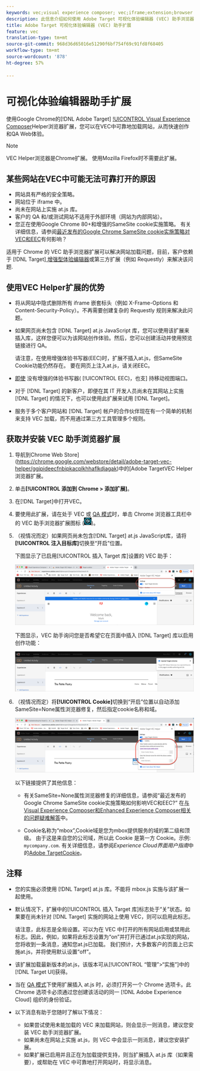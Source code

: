 ```yaml
---
keywords: vec;visual experience composer; vec;iframe;extension;browser
description: 此信息介绍如何使用 Adobe Target 可视化体验编辑器 (VEC) 助手浏览器扩展在 VEC 内可靠地加载网站，以快速创作和 QA 体验。
title: Adobe Target 可视化体验编辑器 (VEC) 助手扩展
feature: vec
translation-type: tm+mt
source-git-commit: 968d36d65016e51290f6bf754f69c91fd8f68405
workflow-type: tm+mt
source-wordcount: '878'
ht-degree: 57%

---
```



# 可视化体验编辑器助手扩展

使用Google Chrome的[!DNL Adobe Target] [!UICONTROL  Visual Experience Composer](VEC)Helper浏览器扩展，您可以在VEC中可靠地加载网站，从而快速创作和QA Web体验。

>[!NOTE]
>
>VEC Helper浏览器是Chrome扩展。 使用Mozilla Firefox时不需要此扩展。

## 某些网站在VEC中可能无法可靠打开的原因

* 网站具有严格的安全策略。
* 网站位于 iframe 中。
* 尚未在网站上实施 at.js 库。
* 客户的 QA 和/或测试网站不适用于外部环境（网站为内部网站）。
* 您正在使用Google Chrome 80+和增强的SameSite cookie实施策略。 有关详细信息，请参阅[最近发布的Google Chrome SameSite cookie实施策略对VEC和EEC](/help/c-experiences/c-visual-experience-composer/r-troubleshoot-composer/issues-related-to-the-visual-experience-composer-vec-and-enhanced-experience-composer-eec.md#samesite)有何影响？

适用于 Chrome 的 VEC 助手浏览器扩展可以解决网站加载问题，目前，客户依赖于 [!DNL Target][ 增强型体验编辑器](/help/administrating-target/visual-experience-composer-set-up.md#eec)或第三方扩展（例如 Requestly）来解决该问题.

## 使用VEC Helper扩展的优势

* 将从网站中隐式删除所有 iframe 嵌套标头（例如 X-Frame-Options 和 Content-Security-Policy）。不再需要创建复杂的 Requestly 规则来解决此问题。
* 如果网页尚未包含 [!DNL Target] at.js JavaScript 库，您可以使用该扩展来插入库，这样您便可以为该网站创作体验。然后，您可以创建活动并使用预览链接进行 QA。

   请注意，在使用增强体验书写器(EEC)时，扩展不插入at.js，但SameSite Cookie功能仍然存在。 要在网页上注入at.js，请关闭EEC。

* [即使](/help/c-experiences/c-visual-experience-composer/mobile-viewports.md) 没有增强的体验书写器( [!UICONTROL EEC)，也支] 持移动视图端口。
* 对于 [!DNL Target] 的新客户，即便在其 IT 开发人员尚未在其网站上实施 [!DNL Target] 的情况下，也可以使用此扩展来试用 [!DNL Target]。
* 服务于多个客户网站和 [!DNL Target] 帐户的合作伙伴现在有一个简单的机制来支持 VEC 加载，而不用通过第三方工具管理多个规则。

## 获取并安装 VEC 助手浏览器扩展

1. 导航到Chrome Web Store](https://chrome.google.com/webstore/detail/adobe-target-vec-helper/ggjpideecfnbipkacplkhhaflkdjagak)中的[Adobe TargetVEC Helper浏览器扩展。
1. 单击&#x200B;**[!UICONTROL 添加到 Chrome > 添加扩展]**。
1. 在[!DNL Target]中打开VEC。
1. 要使用此扩展，请在处于 VEC 或 [QA 模式](/help/c-activities/c-activity-qa/activity-qa.md)时，单击 Chrome 浏览器工具栏中的 VEC 助手浏览器扩展图标 (![VEC 助手图标](/help/c-experiences/c-visual-experience-composer/r-troubleshoot-composer/assets/vec-help-extension.png))。
1. （视情况而定）如果网页尚未包含[!DNL Target] at.js JavaScript库，请将&#x200B;**[!UICONTROL 注入目标库]**&#x200B;切换至“开启”位置。

   下图显示了已启用[!UICONTROL 插入 Target 库]设置的 VEC 助手：

   ![VEC 助手 1](/help/c-experiences/c-visual-experience-composer/r-troubleshoot-composer/assets/vec-help-extension-1.png)

   下图显示，VEC 助手询问您是否希望它在页面中插入 [!DNL Target] 库以启用创作功能：

   ![VEC 助手 2](/help/c-experiences/c-visual-experience-composer/r-troubleshoot-composer/assets/vec-helper.png)

1. （视情况而定）将&#x200B;**[!UICONTROL Cookie]**&#x200B;切换到“开启”位置以自动添加SameSite=None属性浏览器修复，然后指定cookie名称和域。

   ![Cookie在VEC帮助程序扩展中切换](/help/c-experiences/c-visual-experience-composer/r-troubleshoot-composer/assets/cookies-vec-helper.png)

   以下链接提供了其他信息：

   * 有关SameSite=None属性浏览器修复的详细信息，请参阅“最近发布的Google Chrome SameSite cookie实施策略如何影响VEC和EEC?” 在[与Visual Experience Composer和Enhanced Experience Composer相关的问题疑难解答](/help/c-experiences/c-visual-experience-composer/r-troubleshoot-composer/issues-related-to-the-visual-experience-composer-vec-and-enhanced-experience-composer-eec.md#samesite)中。

   * Cookie名称为“mbox”,Cookie域是您为mbox提供服务的域的第二级和顶级。 由于这是来自您的公司域，所以此 Cookie 是第一方 Cookie。示例: `mycompany.com`. 有关详细信息，请参阅&#x200B;*Experience Cloud界面用户指南*&#x200B;中的[Adobe TargetCookie](https://experienceleague.adobe.com/docs/core-services/interface/ec-cookies/cookies-target.html)。

## 注释

* 您的实施必须使用 [!DNL Target] at.js 库。不能将 mbox.js 实施与该扩展一起使用。
* 默认情况下，扩展中的[!UICONTROL 插入 Target 库]标志处于“关”状态。如果要在尚未针对 [!DNL Target] 实施的网站上使用 VEC，则可以启用此标志。

   请注意，此标志是全局设置。可以为在 VEC 中打开的所有网站启用或禁用此标志。因此，例如，如果将此标志设置为“on”并打开已通过at.js实现的网站，您将收到一条消息，通知您at.js已加载。 我们预计，大多数客户的页面上已实施at.js，并将使用默认设置“off”。

* 该扩展加载最新版本的at.js，该版本可从[!UICONTROL “管理”>“实施”]中的[!DNL Target UI]获得。
* 当在 [QA 模式](/help/c-activities/c-activity-qa/activity-qa.md)下使用扩展插入 at.js 时，必须打开另一个 Chrome 选项卡。此 Chrome 选项卡必须通过您创建该活动的同一 [!DNL Adobe Experience Cloud] 组织的身份验证。
* 以下消息有助于您随时了解以下情况：

   * 如果尝试使用未能加载的 VEC 来加载网站，则会显示一则消息，建议您安装 VEC 助手浏览器扩展。
   * 如果尚未在网站上实施 at.js，则 VEC 中会显示一则消息，建议您安装扩展。
   * 如果扩展已启用并且正在为加载提供支持，则当扩展插入 at.js 库（如果需要），或帮助在 VEC 中可靠地打开网站时，将显示消息。

